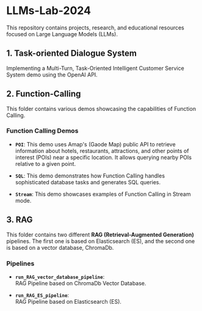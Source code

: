 # LLMs-Lab-2024

This repository contains projects, research, and educational resources focused on Large Language Models (LLMs).

## 1. Task-oriented Dialogue System

   Implementing a Multi-Turn, Task-Oriented Intelligent Customer Service System demo using the OpenAI API.
   
## 2. Function-Calling

This folder contains various demos showcasing the capabilities of Function Calling.

### Function Calling Demos

   - **`POI`**:
     This demo uses Amap's (Gaode Map) public API to retrieve information about hotels, restaurants, attractions, and other points of interest (POIs) near a specific location. It allows querying nearby POIs relative to a given point.

   - **`SQL`**:
     This demo demonstrates how Function Calling handles sophisticated database tasks and generates SQL queries.

   - **`Stream`**:
     This demo showcases examples of Function Calling in Stream mode.


## 3. RAG

This folder contains two different **RAG (Retrieval-Augmented Generation)** pipelines. The first one is based on Elasticsearch (ES), and the second one is based on a vector database, ChromaDb.

### Pipelines

- **`run_RAG_vector_database_pipeline`**:  
  RAG Pipeline based on ChromaDb Vector Database.

- **`run_RAG_ES_pipeline`**:  
  RAG Pipeline based on Elasticsearch (ES).
